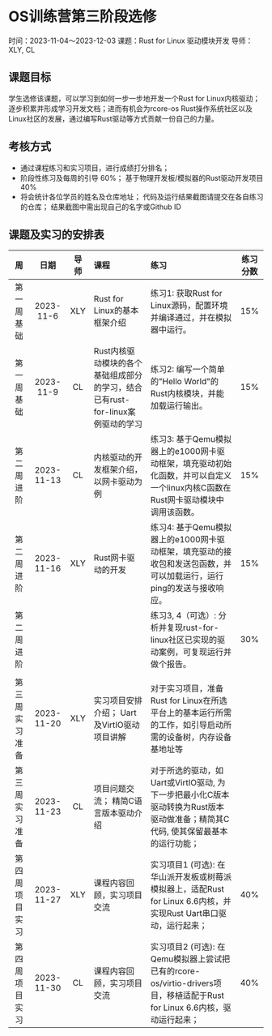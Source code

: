 # OS训练营第三阶段选修
时间：2023-11-04～2023-12-03
课题：Rust for Linux 驱动模块开发
导师： XLY, CL

## 课题目标
学生选修该课题，可以学习到如何一步一步地开发一个Rust for Linux内核驱动；逐步积累并形成学习开发文档；进而有机会为rcore-os Rust操作系统社区以及Linux社区的发展，通过编写Rust驱动等方式贡献一份自己的力量。

## 考核方式
* 通过课程练习和实习项目，进行成绩打分排名；
* 阶段性练习及每周的引导 60%； 基于物理开发板/模拟器的Rust驱动开发项目 40%
* 将会统计各位学员的姓名及仓库地址； 代码及运行结果截图请提交在各自练习的仓库； 结果截图中需出现自己的名字或Github ID


## 课题及实习的安排表

| 周 | 日期 | 导师 | 课程 | 练习 | 练习分数 |
|:--:|:--:|:--:|:--|:--|:--:|
|第一周 基础| 2023-11-6 | XLY | Rust for Linux的基本框架介绍 | 练习1: 获取Rust for Linux源码，配置环境并编译通过，并在模拟器中运行。| 15% |
|第一周 基础| 2023-11-9 | CL  | Rust内核驱动模块的各个基础组成部分的学习，结合已有rust-for-linux案例驱动的学习 | 练习2: 编写一个简单的"Hello World"的Rust内核模块，并能加载运行输出。| 15% |
|第二周 进阶| 2023-11-13 | CL | 内核驱动的开发框架介绍，以网卡驱动为例 | 练习3: 基于Qemu模拟器上的e1000网卡驱动框架，填充驱动初始化函数，并可以自定义一个linux内核C函数在Rust网卡驱动模块中调用该函数。| 15% |
|第二周 进阶| 2023-11-16 | XLY | Rust网卡驱动的开发 | 练习4: 基于Qemu模拟器上的e1000网卡驱动框架，填充驱动的接收包和发送包函数，并可以加载运行，运行ping的发送与接收响应。| 15% |
|第二周 进阶| | | | 练习3, 4（可选）: 分析并复现rust-for-linux社区已实现的驱动案例，可复现运行并做个报告。| 30% |
| | | | | | |
| 第三周 实习准备 | 2023-11-20 | XLY | 实习项目安排介绍； Uart及VirtIO驱动项目讲解 | 对于实习项目，准备Rust for Linux在所选平台上的基本运行所需的工作，如引导启动所需的设备树，内存设备基地址等 | |
| 第三周 实习准备 | 2023-11-23 | CL |  项目问题交流； 精简C语言版本驱动介绍 | 对于所选的驱动，如Uart或VirtIO驱动, 为下一步把最小化C版本驱动转换为Rust版本驱动做准备；精简其C代码, 使其保留最基本的运行功能； | |
| 第四周 项目实习 | 2023-11-27 | XLY | 课程内容回顾，实习项目交流 | 实习项目1 (可选): 在华山派开发板或树莓派模拟器上，适配Rust for Linux 6.6内核，并实现Rust Uart串口驱动，运行起来；| 40% |
| 第四周 项目实习 | 2023-11-30 | CL | 课程内容回顾，实习项目交流 | 实习项目2 (可选): 在Qemu模拟器上尝试把已有的rcore-os/virtio-drivers项目，移植适配于Rust for Linux 6.6内核，驱动运行起来；| 40% |
